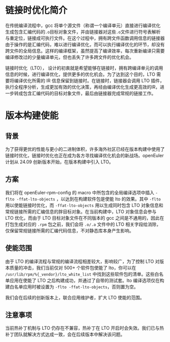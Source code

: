 # 链接时优化简介

在传统编译流程中，gcc 将单个源文件（称谓一个编译单元）直接进行编译优化生成包含汇编代码的`.o`目标对象文件，并由链接器对这些`.o`文件进行符号表解析与重定位，链接成可执行文件。在这个过程中，拥有跨文件函数调用信息的链接器由于操作的是汇编代码，难以进行编译优化，而可以执行编译优化的环节，却没有跨文件的全局信息。这样的编译框架，虽然提高了编译效率，每次重新编译只需要编译修改过的少量编译单元，但也丢失了许多跨文件的优化机会。

链接时优化（LTO）， 设计的初衷就是希望能够在链接时，拥有跨编译单元的调用信息的时候，进行编译优化，提供更多的优化机会。为了达到这个目的，LTO 需要将编译优化所需的 IR 信息保留到链接时。在链接时，链接器会调用 LTO 插件，执行全程序分析，生成更加有效的优化决策，再经由编译优化生成更高效的IR，进一步转成包含汇编代码的目标对象文件，最后由链接器完成常规的链接工作。

# 版本构建使能

## 背景

为了获得更优的性能与更小的二进制体积，许多海外社区已经在版本构建中使用了链接时优化，链接时优化也正在成为各方寻找编译优化机会的新战场。openEuler 计划从 24.09 创新版本开始，在版本构建中引入 LTO。

## 方案

我们将在 openEuler-rpm-config 的 macro 中所包含的全局编译选项中插入 `-flto -ffat-lto-objects` ，以达到在构建软件包是使能 lto 的效果。其中 `-flto` 用以使能链接时优化，而 `-ffat-lto-objects` 用以生成同时包含 LTO 对象信息和常规链接所需的汇编信息的胖目标对象。在当前构建中，LTO 对象信息会参与 LTO 优化，而由于 LTO 目标对象文件在不同版本的 gcc 之间是不通用的，因此在打包生成对应的 `.rpm` 包之前，我们会将 `.o/.a` 文件中的 LTO 相关字段给消除，仅保留常规链接所需的汇编代码信息，不对静态库本身产生影响。

## 使能范围

由于 LTO 的编译流程与常规的编译流程相差较大，影响较广，为了控制 LTO 对版本质量的冲击，我们当前仅对 500+ 个软件包使能了 lto，你可以在 `/usr/lib/rpm/%{_vendor}/lto_white_list` 中找到这些软件包的清单。这些白名单应用在使能了 LTO 之后构建成功，并通过了自带的测试套。lto 编译选项仅在构建白名单应用时被设置为 `-flto -ffat-lto-objects`，否则置为空。

我们会在后续的创新版本上，联合应用维护者，扩大 LTO 使能的范围。

## 注意事项

当前热补丁机制与 LTO 仍存在不兼容，热补丁在 LTO 开启时会失效。我们已与热补丁团队就解决方式达成一致，会在后续版本中解决该问题。
